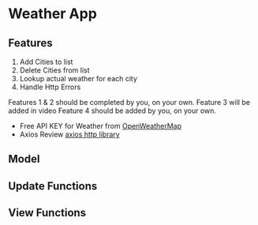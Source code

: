 # Weather App

## Features

1. Add Cities to list
2. Delete Cities from list
3. Lookup actual weather for each city
4. Handle Http Errors

Features 1 & 2 should be completed by you, on your own.
Feature 3 will be added in video
Feature 4 should be added by you, on your own.

* Free API KEY for Weather from [OpenWeatherMap](https://openweathermap.org/appid)
* Axios Review [axios http library](https://github.com/mzabriskie/axios)

## Model

## Update Functions

## View Functions